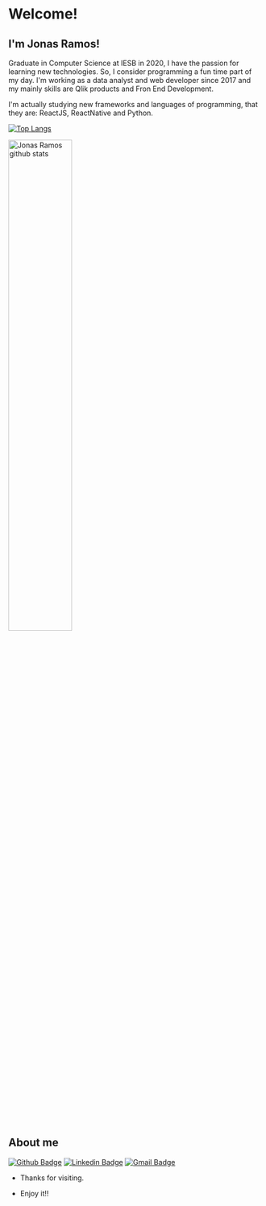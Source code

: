 
 
# Welcome!
 
## I'm Jonas Ramos!

Graduate in Computer Science at IESB in 2020, I have the passion for learning new technologies. So, I consider programming a fun time part of my day.
I'm working as a data analyst and web developer since 2017 and my mainly skills are Qlik products and Fron End Development.

I'm actually studying new frameworks and languages of programming, that they are: ReactJS, ReactNative and Python.

[![Top Langs](https://github-readme-stats.vercel.app/api/top-langs/?username=jjonasramos)](https://github.com/jjonasramos)

<a href="https://github.com/jjonasramos">
    <img align="center" width="50%" alt="Jonas Ramos github stats" src="https://github-readme-stats.vercel.app/api?username=jjonasramos&show_icons=true&hide_border=true" />
</a>



 
## About me 
[![Github Badge](https://img.shields.io/badge/-Github-000?style=flat-square&logo=Github&logoColor=white&link=https://github.com/jjonasramos/)](https://github.com/jjonasramos/)
[![Linkedin Badge](https://img.shields.io/badge/-LinkedIn-blue?style=flat-square&logo=Linkedin&logoColor=white&link=https://www.linkedin.com/in/jonasramos/)](https://www.linkedin.com/in/jonasramos/)
[![Gmail Badge](https://img.shields.io/badge/-Gmail-c14438?style=flat-square&logo=Gmail&logoColor=white&link=mailto:jjonasramos@gmail.com)](mailto:jjonasramos@gmail.com)
 
- Thanks for visiting. 
 
- Enjoy it!!
